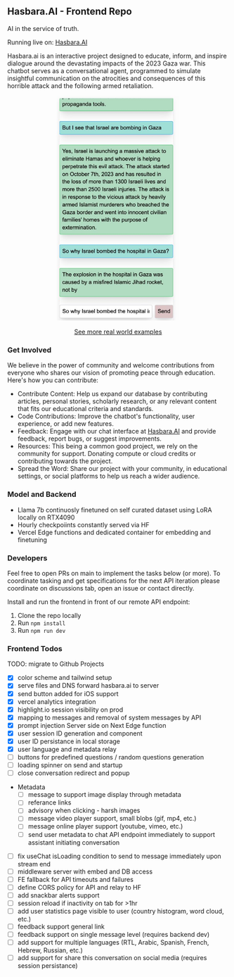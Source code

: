 ## Hasbara.AI - Frontend Repo

AI in the service of truth.

Running live on:
[Hasbara.AI](https://hasbara.ai)

Hasbara.ai is an interactive project designed to educate, inform, and inspire dialogue around the devastating impacts of the 2023 Gaza war. This chatbot serves as a conversational agent, programmed to simulate insightful communication on the atrocities and consequences of this horrible attack and the following armed retaliation.


<p align="center">
  <img src="docs/examples/ex3.jpeg" alt="Real World Example" width="280"/>
  <p style="text-align: center"><a href="https://github.com/davidbench/hasbara-ai-FE/blob/main/docs/examples.md">See more real world examples</a></p>
</p>

### Get Involved
We believe in the power of community and welcome contributions from everyone who shares our vision of promoting peace through education. Here's how you can contribute:

- Contribute Content: Help us expand our database by contributing articles, personal stories, scholarly research, or any relevant content that fits our educational criteria and standards.
- Code Contributions: Improve the chatbot's functionality, user experience, or add new features.
- Feedback: Engage with our chat interface at [Hasbara.AI](https://hasbara.ai) and provide feedback, report bugs, or suggest improvements.
- Resources: This being a common good project, we rely on the community for support. Donating compute or cloud credits or contributing towards the project.
- Spread the Word: Share our project with your community, in educational settings, or social platforms to help us reach a wider audience.

### Model and Backend
- Llama 7b continuosly finetuned on self curated dataset using LoRA locally on RTX4090
- Hourly checkpoiints constantly served via HF
- Vercel Edge functions and dedicated container for embedding and finetuning

### Developers

Feel free to open PRs on main to implement the tasks below (or more).
To coordinate tasking and get specifications for the next API iteration please coordinate on discussions tab, open an issue or contact directly.

Install and run the frontend in front of our remote API endpoint:

1. Clone the repo locally
1. Run `npm install`
1. Run `npm run dev`

### Frontend Todos
TODO: migrate to Github Projects

- [x] color scheme and tailwind setup
- [x] serve files and DNS forward hasbara.ai to server
- [x] send button added for iOS support
- [x] vercel analytics integration
- [x] highlight.io session visibility on prod
- [x] mapping to messages and removal of system messages by API
- [x] prompt injection Server side on Next Edge function
- [x] user session ID generation and component
- [x] user ID persistance in local storage
- [x] user language and metadata relay
- [ ] buttons for predefined questions / random questions generation
- [ ] loading spinner on send and startup
- [ ] close conversation redirect and popup
- Metadata
  - [ ] message to support image display through metadata
  - [ ] referance links
  - [ ] advisory when clicking - harsh images
  - [ ] message video player support, small blobs (gif, mp4, etc.)
  - [ ] message online player support (youtube, vimeo, etc.)
  - [ ] send user metadata to chat API endpoint immediately to support assistant initiating conversation
- [ ] fix useChat isLoading condition to send to message immediately upon stream end
- [ ] middleware server with embed and DB access
- [ ] FE fallback for API timeouts and failures
- [ ] define CORS policy for API and relay to HF
- [ ] add snackbar alerts support
- [ ] session reload if inactivity on tab for >1hr
- [ ] add user statistics page visible to user (country histogram, word cloud, etc.)
- [ ] feedback support general link
- [ ] feedback support on single message level (requires backend dev)
- [ ] add support for multiple languages (RTL, Arabic, Spanish, French, Hebrew, Russian, etc.)
- [ ] add support for share this conversation on social media (requires session persistance)
